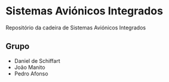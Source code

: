 # Sistemas Aviónicos Integrados
Repositório da cadeira de Sistemas Aviónicos Integrados

## Grupo

+ Daniel de Schiffart
+ João Manito
+ Pedro Afonso

